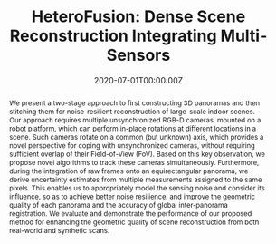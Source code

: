 ---
title: "HeteroFusion: Dense Scene Reconstruction Integrating Multi-Sensors"
authors:
- admin
- Beichen Li
- Yan-Pei Cao
- Hongbo Fu
- Yu-Kun Lai
- Leif Kobbelt
- Shi-Min Hu
author_notes:
- 
- 
- 
- 
- 
- 
- "Corresponding Author"
date: "2020-07-01T00:00:00Z"
doi: "10.1145/3389412"

# Schedule page publish date (NOT publication's date).
publishDate: "2020-07-01T00:00:00Z"

# Publication type.
# Accepts a single type but formatted as a YAML list (for Hugo requirements).
# Enter a publication type from the CSL standard.
publication_types: ["article-journal"]

# Publication name and optional abbreviated publication name.
publication: "ACM Transactions on Graphics"
publication_short: "TOG"

abstract: We present a two-stage approach to first constructing 3D panoramas and then stitching them for noise-resilient reconstruction of large-scale indoor scenes. Our approach requires multiple unsynchronized RGB-D cameras, mounted on a robot platform, which can perform in-place rotations at different locations in a scene. Such cameras rotate on a common (but unknown) axis, which provides a novel perspective for coping with unsynchronized cameras, without requiring sufficient overlap of their Field-of-View (FoV). Based on this key observation, we propose novel algorithms to track these cameras simultaneously. Furthermore, during the integration of raw frames onto an equirectangular panorama, we derive uncertainty estimates from multiple measurements assigned to the same pixels. This enables us to appropriately model the sensing noise and consider its influence, so as to achieve better noise resilience, and improve the geometric quality of each panorama and the accuracy of global inter-panorama registration. We evaluate and demonstrate the performance of our proposed method for enhancing the geometric quality of scene reconstruction from both real-world and synthetic scans.

# Summary. An optional shortened abstract.
# summary: Lorem ipsum dolor sit amet, consectetur adipiscing elit. Duis posuere tellus ac convallis placerat. Proin tincidunt magna sed ex sollicitudin condimentum.

tags:
- 3D Reconstruction
- TOG
featured: false

# links:
# - name: ""
#   url: ""
url_pdf: 'https://dl.acm.org/doi/abs/10.1145/3389412'
url_code: ''
url_dataset: ''
url_poster: ''
url_project: ''
url_slides: ''
url_source: ''
url_video: ''

# Featured image
# To use, add an image named `featured.jpg/png` to your page's folder. 
image:
  caption: ""
  focal_point: ""
  preview_only: false

# Associated Projects (optional).
#   Associate this publication with one or more of your projects.
#   Simply enter your project's folder or file name without extension.
#   E.g. `internal-project` references `content/project/internal-project/index.md`.
#   Otherwise, set `projects: []`.
projects: []

# Slides (optional).
#   Associate this publication with Markdown slides.
#   Simply enter your slide deck's filename without extension.
#   E.g. `slides: "example"` references `content/slides/example/index.md`.
#   Otherwise, set `slides: ""`.
slides: ""
---